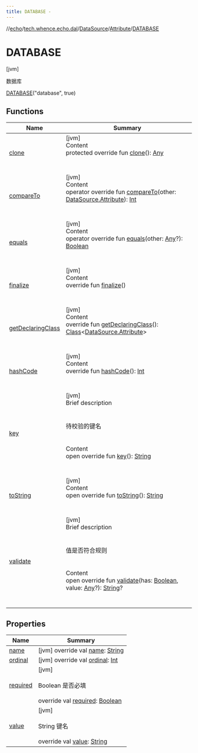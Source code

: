 ```yaml
---
title: DATABASE -
---
```

//[echo](../../../../index.md)/[tech.whence.echo.dal](../../../index.md)/[DataSource](../../index.md)/[Attribute](../index.md)/[DATABASE](index.md)



# DATABASE  
 [jvm] 

数据库

[DATABASE](index.md)("database", true)  
  
   


## Functions  
  
|  Name|  Summary| 
|---|---|
| [clone](../../../../tech.whence.echo.webclient.response/-response-mocker/-purpose/-p-a-r-s-e-d/index.md#kotlin/Enum/clone/#/PointingToDeclaration/)| [jvm]  <br>Content  <br>protected override fun [clone](../../../../tech.whence.echo.webclient.response/-response-mocker/-purpose/-p-a-r-s-e-d/index.md#kotlin/Enum/clone/#/PointingToDeclaration/)(): [Any](https://kotlinlang.org/api/latest/jvm/stdlib/kotlin/-any/index.html)  <br><br><br>
| [compareTo](../-p-a-r-a-m-e-t-e-r-s/index.md#kotlin/Enum/compareTo/#tech.whence.echo.dal.DataSource.Attribute/PointingToDeclaration/)| [jvm]  <br>Content  <br>operator override fun [compareTo](../-p-a-r-a-m-e-t-e-r-s/index.md#kotlin/Enum/compareTo/#tech.whence.echo.dal.DataSource.Attribute/PointingToDeclaration/)(other: [DataSource.Attribute](../index.md)): [Int](https://kotlinlang.org/api/latest/jvm/stdlib/kotlin/-int/index.html)  <br><br><br>
| [equals](../../../../tech.whence.echo.webclient.response/-response-mocker/-purpose/-p-a-r-s-e-d/index.md#kotlin/Enum/equals/#kotlin.Any?/PointingToDeclaration/)| [jvm]  <br>Content  <br>operator override fun [equals](../../../../tech.whence.echo.webclient.response/-response-mocker/-purpose/-p-a-r-s-e-d/index.md#kotlin/Enum/equals/#kotlin.Any?/PointingToDeclaration/)(other: [Any](https://kotlinlang.org/api/latest/jvm/stdlib/kotlin/-any/index.html)?): [Boolean](https://kotlinlang.org/api/latest/jvm/stdlib/kotlin/-boolean/index.html)  <br><br><br>
| [finalize](../../../../tech.whence.echo.webclient.response/-response-mocker/-purpose/-p-a-r-s-e-d/index.md#kotlin/Enum/finalize/#/PointingToDeclaration/)| [jvm]  <br>Content  <br>override fun [finalize](../../../../tech.whence.echo.webclient.response/-response-mocker/-purpose/-p-a-r-s-e-d/index.md#kotlin/Enum/finalize/#/PointingToDeclaration/)()  <br><br><br>
| [getDeclaringClass](../../../../tech.whence.echo.webclient.response/-response-mocker/-purpose/-p-a-r-s-e-d/index.md#kotlin/Enum/getDeclaringClass/#/PointingToDeclaration/)| [jvm]  <br>Content  <br>override fun [getDeclaringClass](../../../../tech.whence.echo.webclient.response/-response-mocker/-purpose/-p-a-r-s-e-d/index.md#kotlin/Enum/getDeclaringClass/#/PointingToDeclaration/)(): [Class](https://docs.oracle.com/javase/8/docs/api/java/lang/Class.html)<[DataSource.Attribute](../index.md)>  <br><br><br>
| [hashCode](../../../../tech.whence.echo.webclient.response/-response-mocker/-purpose/-p-a-r-s-e-d/index.md#kotlin/Enum/hashCode/#/PointingToDeclaration/)| [jvm]  <br>Content  <br>override fun [hashCode](../../../../tech.whence.echo.webclient.response/-response-mocker/-purpose/-p-a-r-s-e-d/index.md#kotlin/Enum/hashCode/#/PointingToDeclaration/)(): [Int](https://kotlinlang.org/api/latest/jvm/stdlib/kotlin/-int/index.html)  <br><br><br>
| [key](../key.md)| [jvm]  <br>Brief description  <br><br><br>待校验的键名<br><br>  <br>Content  <br>open override fun [key](../key.md)(): [String](https://kotlinlang.org/api/latest/jvm/stdlib/kotlin/-string/index.html)  <br><br><br>
| [toString](../../../../tech.whence.echo.webclient.response/-response-mocker/-purpose/-p-a-r-s-e-d/index.md#kotlin/Enum/toString/#/PointingToDeclaration/)| [jvm]  <br>Content  <br>open override fun [toString](../../../../tech.whence.echo.webclient.response/-response-mocker/-purpose/-p-a-r-s-e-d/index.md#kotlin/Enum/toString/#/PointingToDeclaration/)(): [String](https://kotlinlang.org/api/latest/jvm/stdlib/kotlin/-string/index.html)  <br><br><br>
| [validate](../validate.md)| [jvm]  <br>Brief description  <br><br><br>值是否符合规则<br><br>  <br>Content  <br>open override fun [validate](../validate.md)(has: [Boolean](https://kotlinlang.org/api/latest/jvm/stdlib/kotlin/-boolean/index.html), value: [Any](https://kotlinlang.org/api/latest/jvm/stdlib/kotlin/-any/index.html)?): [String](https://kotlinlang.org/api/latest/jvm/stdlib/kotlin/-string/index.html)?  <br><br><br>


## Properties  
  
|  Name|  Summary| 
|---|---|
| [name](index.md#tech.whence.echo.dal/DataSource.Attribute.DATABASE/name/#/PointingToDeclaration/)|  [jvm] override val [name](index.md#tech.whence.echo.dal/DataSource.Attribute.DATABASE/name/#/PointingToDeclaration/): [String](https://kotlinlang.org/api/latest/jvm/stdlib/kotlin/-string/index.html)   <br>
| [ordinal](index.md#tech.whence.echo.dal/DataSource.Attribute.DATABASE/ordinal/#/PointingToDeclaration/)|  [jvm] override val [ordinal](index.md#tech.whence.echo.dal/DataSource.Attribute.DATABASE/ordinal/#/PointingToDeclaration/): [Int](https://kotlinlang.org/api/latest/jvm/stdlib/kotlin/-int/index.html)   <br>
| [required](index.md#tech.whence.echo.dal/DataSource.Attribute.DATABASE/required/#/PointingToDeclaration/)|  [jvm] <br><br>Boolean 是否必填<br><br>override val [required](index.md#tech.whence.echo.dal/DataSource.Attribute.DATABASE/required/#/PointingToDeclaration/): [Boolean](https://kotlinlang.org/api/latest/jvm/stdlib/kotlin/-boolean/index.html)   <br>
| [value](index.md#tech.whence.echo.dal/DataSource.Attribute.DATABASE/value/#/PointingToDeclaration/)|  [jvm] <br><br>String 键名<br><br>override val [value](index.md#tech.whence.echo.dal/DataSource.Attribute.DATABASE/value/#/PointingToDeclaration/): [String](https://kotlinlang.org/api/latest/jvm/stdlib/kotlin/-string/index.html)   <br>

